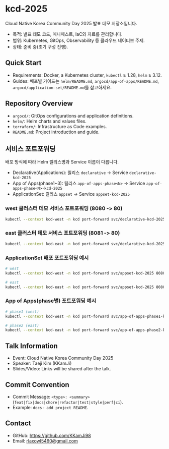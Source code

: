 # kcd-2025

Cloud Native Korea Community Day 2025 발표 데모 저장소입니다.

- 목적: 발표 데모 코드, 매니페스트, IaC와 자료를 관리합니다.
- 범위: Kubernetes, GitOps, Observability 등 클라우드 네이티브 주제.
- 상태: 준비 중(초기 구성 진행).

## Quick Start

- Requirements: Docker, a Kubernetes cluster, `kubectl` ≥ 1.28, `helm` ≥ 3.12.
- Guides: 배포별 가이드는 `helm/README.md`, `argocd/app-of-apps/README.md`, `argocd/application-set/README.md`를 참고하세요.

## Repository Overview

- `argocd/`: GitOps configurations and application definitions.
- `helm/`: Helm charts and values files.
- `terraform/`: Infrastructure as Code examples.
- `README.md`: Project introduction and guide.

## 서비스 포트포워딩

배포 방식에 따라 Helm 릴리스명과 Service 이름이 다릅니다.

- Declarative(Applications): 릴리스 `declarative` → Service `declarative-kcd-2025`
- App of Apps(phase1~3): 릴리스 `app-of-apps-phase<N>` → Service `app-of-apps-phase<N>-kcd-2025`
- ApplicationSet: 릴리스 `appset` → Service `appset-kcd-2025`

### west 클러스터 데모 서비스 포트포워딩 (8080 -> 80)

```bash
kubectl --context kcd-west -n kcd port-forward svc/declarative-kcd-2025 8080:80
```

### east 클러스터 데모 서비스 포트포워딩 (8081 -> 80)

```bash
kubectl --context kcd-east -n kcd port-forward svc/declarative-kcd-2025 8081:80
```

### ApplicationSet 배포 포트포워딩 예시

```bash
# west
kubectl --context kcd-west -n kcd port-forward svc/appset-kcd-2025 8080:80

# east
kubectl --context kcd-east -n kcd port-forward svc/appset-kcd-2025 8080:80
```

### App of Apps(phase별) 포트포워딩 예시

```bash
# phase1 (west)
kubectl --context kcd-west -n kcd port-forward svc/app-of-apps-phase1-kcd-2025 8080:80

# phase2 (east)
kubectl --context kcd-east -n kcd port-forward svc/app-of-apps-phase2-kcd-2025 8080:80
```

## Talk Information

- Event: Cloud Native Korea Community Day 2025
- Speaker: Taeji Kim (KKamJi)
- Slides/Video: Links will be shared after the talk.

## Commit Convention

- Commit Message: `<type>: <summary>` (`feat|fix|docs|chore|refactor|test|style|perf|ci`).
- Example: `docs: add project README`.

## Contact

- GitHub: https://github.com/KKamJi98
- Email: rlaxowl5460@gmail.com
